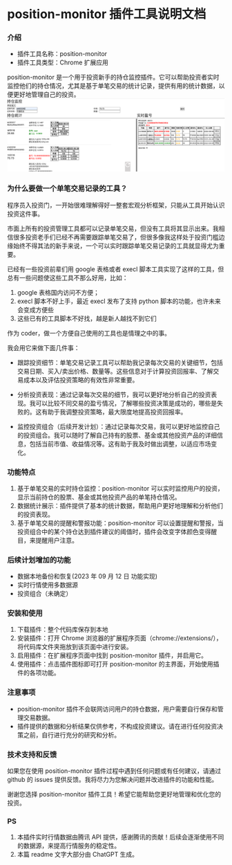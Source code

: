 # position-monitor 插件工具说明文档

### 介绍

- 插件工具名称：position-monitor
- 插件工具类型：Chrome 扩展应用

position-monitor 是一个用于投资新手的持仓监控插件。它可以帮助投资者实时监控他们的持仓情况，尤其是基于单笔交易的统计记录，提供有用的统计数据，以便更好地管理自己的投资。
![主页截图](/images/homepage.png)

### 为什么要做一个单笔交易记录的工具？

程序员入投资门，一开始很难理解得好一整套宏观分析框架，只能从工具开始认识投资这件事。

市面上所有的投资管理工具都可以记录单笔交易，但没有工具将其显示出来。我相信很多投资老手们已经不再需要跟踪单笔交易了，但很多像我这样处于投资门槛边缘始终不得其法的新手来说，一个可以实时跟踪单笔交易记录的工具就显得尤为重要。

已经有一些投资前辈们用 google 表格或者 execl 脚本工具实现了这样的工具，但总有一些问题使这些工具不那么好用，比如：

1. google 表格国内访问不方便；
2. execl 脚本不好上手，最近 execl 发布了支持 python 脚本的功能，也许未来会变成方便些
3. 这些已有的工具脚本不好找，越是新人越找不到它们

作为 coder，做一个方便自己使用的工具也是情理之中的事。

我会用它来做下面几件事：

- 跟踪投资细节：单笔交易记录工具可以帮助我记录每次交易的关键细节，包括交易日期、买入/卖出价格、数量等。这些信息对于计算投资回报率、了解交易成本以及评估投资策略的有效性非常重要。

- 分析投资表现：通过记录每次交易的细节，我可以更好地分析自己的投资表现。我可以比较不同交易的盈亏情况，了解哪些投资决策是成功的，哪些是失败的。这有助于我调整投资策略，最大限度地提高投资回报率。

- 监控投资组合（后续开发计划）：通过记录每次交易，我可以更好地监控自己的投资组合。我可以随时了解自己持有的股票、基金或其他投资产品的详细信息，包括当前市值、收益情况等。这有助于我及时做出调整，以适应市场变化。

### 功能特点

1. 基于单笔交易的实时持仓监控：position-monitor 可以实时监控用户的投资，显示当前持仓的股票、基金或其他投资产品的单笔持仓情况。
2. 数据统计展示：插件提供了基本的统计数据，帮助用户更好地理解和分析他们的投资表现。
3. 基于单笔交易的提醒和警报功能：position-monitor 可以设置提醒和警报，当投资组合中的某个持仓达到插件建议的阈值时，插件会改变字体颜色变得醒目，来提醒用户注意。

### 后续计划增加的功能

- 数据本地备份和恢复(2023 年 09 月 12 日 功能实现)
- 实时行情使用多数据源
- 投资组合（未确定）

### 安装和使用

1. 下载插件：整个代码库保存到本地
2. 安装插件：打开 Chrome 浏览器的扩展程序页面（chrome://extensions/），将代码库文件夹拖放到该页面中进行安装。
3. 启用插件：在扩展程序页面中找到 position-monitor 插件，并启用它。
4. 使用插件：点击插件图标即可打开 position-monitor 的主界面，开始使用插件的各项功能。
<!-- 1. 下载插件文件：从 Chrome 应用商店或开发者官网下载 position-monitor 插件文件。
5. 安装插件：打开 Chrome 浏览器的扩展程序页面（chrome://extensions/），将插件文件拖放到该页面中进行安装。
6. 启用插件：在扩展程序页面中找到 position-monitor 插件，并启用它。
7. 使用插件：打开一个新的标签页，点击插件图标即可打开 position-monitor 的主界面，开始使用插件的各项功能。 -->

### 注意事项

- position-monitor 插件不会联网访问用户的持仓数据，用户需要自行保存和管理交易数据。
- 插件提供的数据和分析结果仅供参考，不构成投资建议。请在进行任何投资决策之前，自行进行充分的研究和分析。

### 技术支持和反馈

如果您在使用 position-monitor 插件过程中遇到任何问题或有任何建议，请通过 github 的 issues 提供反馈。我将尽力为您解决问题并改进插件的功能和性能。

谢谢您选择 position-monitor 插件工具！希望它能帮助您更好地管理和优化您的投资。

### PS

1. 本插件实时行情数据由腾讯 API 提供，感谢腾讯的贡献！后续会逐渐使用不同的数据源，来提高行情服务的稳定性。
2. 本篇 readme 文字大部分由 ChatGPT 生成。
